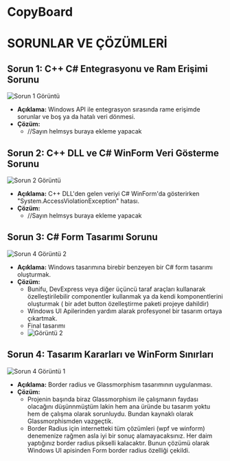 # CopyBoard

# SORUNLAR VE ÇÖZÜMLERİ
## Sorun 1: C++ C# Entegrasyonu ve Ram Erişimi Sorunu

![Sorun 1 Görüntü](https://i.hizliresim.com/tgyf6ig.jpg)

- **Açıklama:** Windows API ile entegrasyon sırasında rame erişimde sorunlar ve boş ya da hatalı veri dönmesi.
- **Çözüm:**
  -  //Sayın helmsys buraya ekleme yapacak

## Sorun 2: C++ DLL ve C# WinForm Veri Gösterme Sorunu

![Sorun 2 Görüntü](https://i.hizliresim.com/h6aross.jpg)

- **Açıklama:** C++ DLL'den gelen veriyi C# WinForm'da gösterirken "System.AccessViolationException" hatası.
- **Çözüm:**
  - //Sayın helmsys buraya ekleme yapacak

## Sorun 3: C# Form Tasarımı Sorunu

![Sorun 4 Görüntü 2](https://i.hizliresim.com/8l9yi1n.jpg)

- **Açıklama:** Windows tasarımına birebir benzeyen bir C# form tasarımı oluşturmak.
- **Çözüm:**
  - Bunifu, DevExpress veya diğer üçüncü taraf araçları kullanarak özelleştirilebilir componentler kullanmak ya da kendi komponentlerini oluşturmak ( bir adet button özelleştirme paketi projeye dahildir)
  - Windows UI Apilerinden yardım alarak profesyonel bir tasarım ortaya çıkartmak.
  - Final tasarımı
  -  ![Görüntü 2](https://i.hizliresim.com/elqoxcb.jpg)

## Sorun 4: Tasarım Kararları ve WinForm Sınırları

![Sorun 4 Görüntü 1](https://i.hizliresim.com/jtk49mv.jpg)

- **Açıklama:** Border radius ve Glassmorphism tasarımının uygulanması.
- **Çözüm:**
  - Projenin başında biraz Glassmorphism ile çalışmanın faydası olacağını düşünnmüştüm lakin hem ana üründe bu tasarım yoktu hem de çalışma olarak sorunluydu. Bundan kaynaklı olarak Glassmorphismden vazgeçtik.
  - Border Radius için internetteki tüm çözümleri (wpf ve winform) denemenize rağmen asla iyi bir sonuç alamayacaksınız. Her daim yaptığınız border radius pikselli kalacaktır. Bunun çözümü olarak Windows UI apisinden Form border radius özelliği çekildi. 

